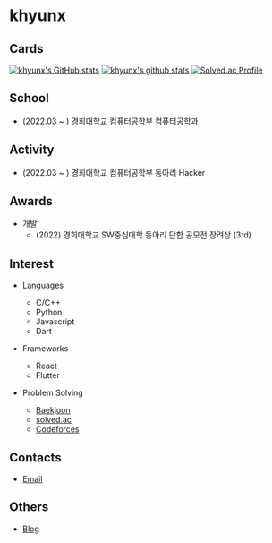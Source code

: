 # khyunx

## Cards
[![khyunx's GitHub stats](https://github-readme-stats.vercel.app/api?username=khyunx)](https://github.com/anuraghazra/github-readme-stats)
[![khyunx's github stats](https://github-readme-stats.vercel.app/api/top-langs/?username=khyunx&show_icons=true&hide_border=true&title_color=004386&icon_color=004386&layout=compact)](https://github.com/khyunx)
[![Solved.ac Profile](http://mazassumnida.wtf/api/v2/generate_badge?boj=kangkh0906)](https://solved.ac/kangkh0906/)

## School
- (2022.03 ~ ) 경희대학교 컴퓨터공학부 컴퓨터공학과

## Activity
- (2022.03 ~ ) 경희대학교 컴퓨터공학부 동아리 Hacker

## Awards
- 개발
  - (2022) 경희대학교 SW중심대학 동아리 단합 공모전 장려상 (3rd)
 
## Interest
- Languages
  - C/C++
  - Python
  - Javascript
  - Dart
 
- Frameworks
  - React
  - Flutter

- Problem Solving
  - [Baekjoon](https://www.acmicpc.net/user/kangkh0906)
  - [solved.ac](https://solved.ac/profile/kangkh0906)
  - [Codeforces](https://codeforces.com/profile/khyunx)
 
## Contacts
- [Email](mailto:kangkh0906@khu.ac.kr)

## Others
- [Blog](https://khyunx.tistory.com)
